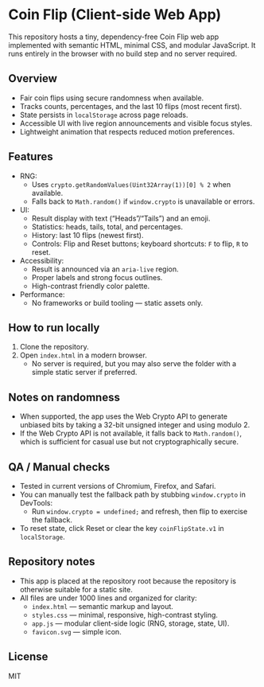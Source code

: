 # Coin Flip (Client-side Web App)

This repository hosts a tiny, dependency-free Coin Flip web app implemented with semantic HTML, minimal CSS, and modular JavaScript. It runs entirely in the browser with no build step and no server required.

## Overview
- Fair coin flips using secure randomness when available.
- Tracks counts, percentages, and the last 10 flips (most recent first).
- State persists in `localStorage` across page reloads.
- Accessible UI with live region announcements and visible focus styles.
- Lightweight animation that respects reduced motion preferences.

## Features
- RNG:
  - Uses `crypto.getRandomValues(Uint32Array(1))[0] % 2` when available.
  - Falls back to `Math.random()` if `window.crypto` is unavailable or errors.
- UI:
  - Result display with text (“Heads”/“Tails”) and an emoji.
  - Statistics: heads, tails, total, and percentages.
  - History: last 10 flips (newest first).
  - Controls: Flip and Reset buttons; keyboard shortcuts: `F` to flip, `R` to reset.
- Accessibility:
  - Result is announced via an `aria-live` region.
  - Proper labels and strong focus outlines.
  - High-contrast friendly color palette.
- Performance:
  - No frameworks or build tooling — static assets only.

## How to run locally
1. Clone the repository.
2. Open `index.html` in a modern browser.
   - No server is required, but you may also serve the folder with a simple static server if preferred.

## Notes on randomness
- When supported, the app uses the Web Crypto API to generate unbiased bits by taking a 32-bit unsigned integer and using modulo 2.
- If the Web Crypto API is not available, it falls back to `Math.random()`, which is sufficient for casual use but not cryptographically secure.

## QA / Manual checks
- Tested in current versions of Chromium, Firefox, and Safari.
- You can manually test the fallback path by stubbing `window.crypto` in DevTools:
  - Run `window.crypto = undefined;` and refresh, then flip to exercise the fallback.
- To reset state, click Reset or clear the key `coinFlipState.v1` in `localStorage`.

## Repository notes
- This app is placed at the repository root because the repository is otherwise suitable for a static site.
- All files are under 1000 lines and organized for clarity:
  - `index.html` — semantic markup and layout.
  - `styles.css` — minimal, responsive, high-contrast styling.
  - `app.js` — modular client-side logic (RNG, storage, state, UI).
  - `favicon.svg` — simple icon.

## License
MIT
